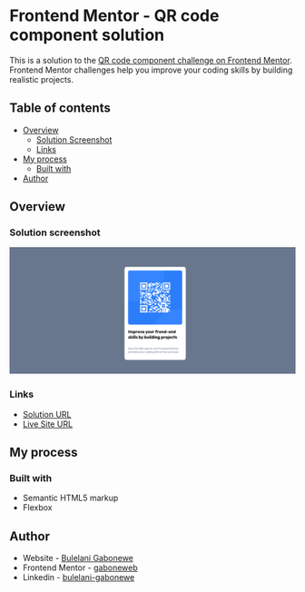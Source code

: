 # Frontend Mentor - QR code component solution

This is a solution to the [QR code component challenge on Frontend Mentor](https://www.frontendmentor.io/challenges/qr-code-component-iux_sIO_H). Frontend Mentor challenges help you improve your coding skills by building realistic projects. 

## Table of contents

- [Overview](#overview)
  - [Solution Screenshot](#solution-screenshot)
  - [Links](#links)
- [My process](#my-process)
  - [Built with](#built-with) 
- [Author](#author)

## Overview

### Solution screenshot

![](./doc_images/preview.png)


### Links

- [Solution URL](https://github.com/gaboneweb/qr-code)
- [Live Site URL](https://front-end-mentor-qr-code-bg.netlify.app/)

## My process

### Built with

- Semantic HTML5 markup
- Flexbox


## Author

- Website - [Bulelani Gabonewe](https://www.your-site.com)
- Frontend Mentor - [gaboneweb](https://www.frontendmentor.io/profile/gaboneweb)
- Linkedin - [bulelani-gabonewe](https://www.linkedin.com/in/bulelani-gabonewe)


